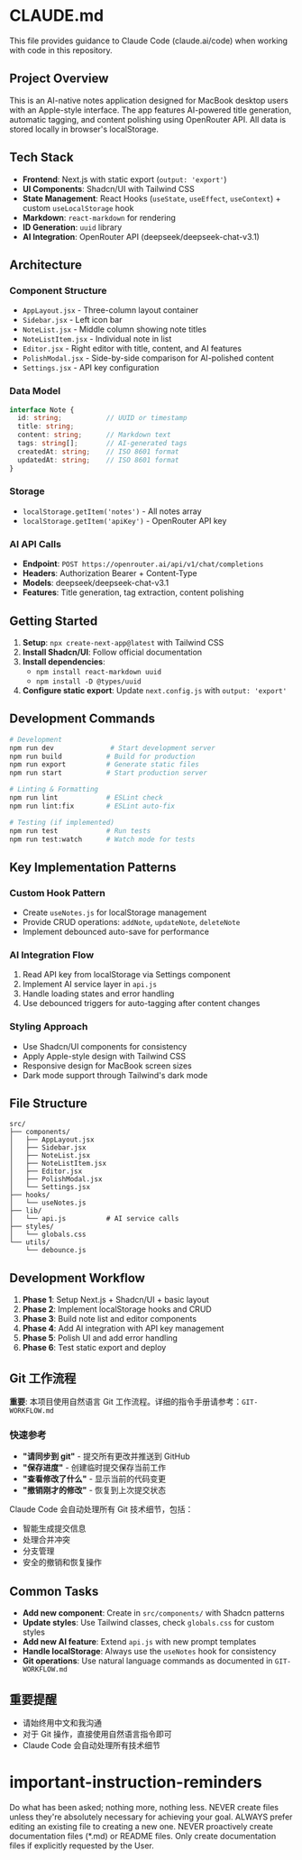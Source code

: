 # CLAUDE.md

This file provides guidance to Claude Code (claude.ai/code) when working with code in this repository.

## Project Overview

This is an AI-native notes application designed for MacBook desktop users with an Apple-style interface. The app features AI-powered title generation, automatic tagging, and content polishing using OpenRouter API. All data is stored locally in browser's localStorage.

## Tech Stack

- **Frontend**: Next.js with static export (`output: 'export'`)
- **UI Components**: Shadcn/UI with Tailwind CSS
- **State Management**: React Hooks (`useState`, `useEffect`, `useContext`) + custom `useLocalStorage` hook
- **Markdown**: `react-markdown` for rendering
- **ID Generation**: `uuid` library
- **AI Integration**: OpenRouter API (deepseek/deepseek-chat-v3.1)

## Architecture

### Component Structure
- `AppLayout.jsx` - Three-column layout container
- `Sidebar.jsx` - Left icon bar
- `NoteList.jsx` - Middle column showing note titles
- `NoteListItem.jsx` - Individual note in list
- `Editor.jsx` - Right editor with title, content, and AI features
- `PolishModal.jsx` - Side-by-side comparison for AI-polished content
- `Settings.jsx` - API key configuration

### Data Model
```typescript
interface Note {
  id: string;           // UUID or timestamp
  title: string;
  content: string;      // Markdown text
  tags: string[];       // AI-generated tags
  createdAt: string;    // ISO 8601 format
  updatedAt: string;    // ISO 8601 format
}
```

### Storage
- `localStorage.getItem('notes')` - All notes array
- `localStorage.getItem('apiKey')` - OpenRouter API key

### AI API Calls
- **Endpoint**: `POST https://openrouter.ai/api/v1/chat/completions`
- **Headers**: Authorization Bearer + Content-Type
- **Models**: deepseek/deepseek-chat-v3.1
- **Features**: Title generation, tag extraction, content polishing

## Getting Started

1. **Setup**: `npx create-next-app@latest` with Tailwind CSS
2. **Install Shadcn/UI**: Follow official documentation
3. **Install dependencies**: 
   - `npm install react-markdown uuid`
   - `npm install -D @types/uuid`
4. **Configure static export**: Update `next.config.js` with `output: 'export'`

## Development Commands

```bash
# Development
npm run dev              # Start development server
npm run build           # Build for production
npm run export          # Generate static files
npm run start           # Start production server

# Linting & Formatting
npm run lint            # ESLint check
npm run lint:fix        # ESLint auto-fix

# Testing (if implemented)
npm run test            # Run tests
npm run test:watch      # Watch mode for tests
```

## Key Implementation Patterns

### Custom Hook Pattern
- Create `useNotes.js` for localStorage management
- Provide CRUD operations: `addNote`, `updateNote`, `deleteNote`
- Implement debounced auto-save for performance

### AI Integration Flow
1. Read API key from localStorage via Settings component
2. Implement AI service layer in `api.js`
3. Handle loading states and error handling
4. Use debounced triggers for auto-tagging after content changes

### Styling Approach
- Use Shadcn/UI components for consistency
- Apply Apple-style design with Tailwind CSS
- Responsive design for MacBook screen sizes
- Dark mode support through Tailwind's dark mode

## File Structure
```
src/
├── components/
│   ├── AppLayout.jsx
│   ├── Sidebar.jsx
│   ├── NoteList.jsx
│   ├── NoteListItem.jsx
│   ├── Editor.jsx
│   ├── PolishModal.jsx
│   └── Settings.jsx
├── hooks/
│   └── useNotes.js
├── lib/
│   └── api.js          # AI service calls
├── styles/
│   └── globals.css
└── utils/
    └── debounce.js
```

## Development Workflow

1. **Phase 1**: Setup Next.js + Shadcn/UI + basic layout
2. **Phase 2**: Implement localStorage hooks and CRUD
3. **Phase 3**: Build note list and editor components
4. **Phase 4**: Add AI integration with API key management
5. **Phase 5**: Polish UI and add error handling
6. **Phase 6**: Test static export and deploy

## Git 工作流程

**重要**: 本项目使用自然语言 Git 工作流程。详细的指令手册请参考：`GIT-WORKFLOW.md`

### 快速参考
- **"请同步到 git"** - 提交所有更改并推送到 GitHub
- **"保存进度"** - 创建临时提交保存当前工作
- **"查看修改了什么"** - 显示当前的代码变更
- **"撤销刚才的修改"** - 恢复到上次提交状态

Claude Code 会自动处理所有 Git 技术细节，包括：
- 智能生成提交信息
- 处理合并冲突
- 分支管理
- 安全的撤销和恢复操作

## Common Tasks

- **Add new component**: Create in `src/components/` with Shadcn patterns
- **Update styles**: Use Tailwind classes, check `globals.css` for custom styles
- **Add new AI feature**: Extend `api.js` with new prompt templates
- **Handle localStorage**: Always use the `useNotes` hook for consistency
- **Git operations**: Use natural language commands as documented in `GIT-WORKFLOW.md`

## 重要提醒

- 请始终用中文和我沟通
- 对于 Git 操作，直接使用自然语言指令即可
- Claude Code 会自动处理所有技术细节

# important-instruction-reminders
Do what has been asked; nothing more, nothing less.
NEVER create files unless they're absolutely necessary for achieving your goal.
ALWAYS prefer editing an existing file to creating a new one.
NEVER proactively create documentation files (*.md) or README files. Only create documentation files if explicitly requested by the User.